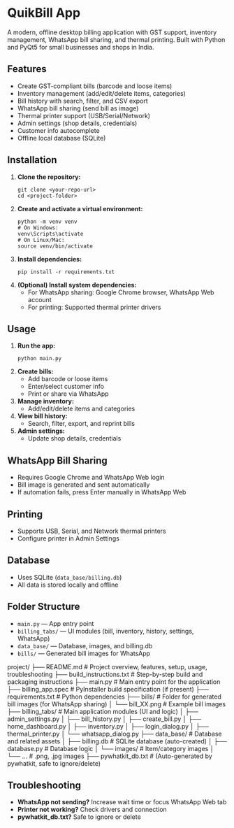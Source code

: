 # QuikBill App

A modern, offline desktop billing application with GST support, inventory management, WhatsApp bill sharing, and thermal printing. Built with Python and PyQt5 for small businesses and shops in India.

## Features
- Create GST-compliant bills (barcode and loose items)
- Inventory management (add/edit/delete items, categories)
- Bill history with search, filter, and CSV export
- WhatsApp bill sharing (send bill as image)
- Thermal printer support (USB/Serial/Network)
- Admin settings (shop details, credentials)
- Customer info autocomplete
- Offline local database (SQLite)

## Installation
1. **Clone the repository:**
   ```
   git clone <your-repo-url>
   cd <project-folder>
   ```
2. **Create and activate a virtual environment:**
   ```
   python -m venv venv
   # On Windows:
   venv\Scripts\activate
   # On Linux/Mac:
   source venv/bin/activate
   ```
3. **Install dependencies:**
   ```
   pip install -r requirements.txt
   ```
4. **(Optional) Install system dependencies:**
   - For WhatsApp sharing: Google Chrome browser, WhatsApp Web account
   - For printing: Supported thermal printer drivers

## Usage
1. **Run the app:**
   ```
   python main.py
   ```
2. **Create bills:**
   - Add barcode or loose items
   - Enter/select customer info
   - Print or share via WhatsApp
3. **Manage inventory:**
   - Add/edit/delete items and categories
4. **View bill history:**
   - Search, filter, export, and reprint bills
5. **Admin settings:**
   - Update shop details, credentials

## WhatsApp Bill Sharing
- Requires Google Chrome and WhatsApp Web login
- Bill image is generated and sent automatically
- If automation fails, press Enter manually in WhatsApp Web

## Printing
- Supports USB, Serial, and Network thermal printers
- Configure printer in Admin Settings

## Database
- Uses SQLite (`data_base/billing.db`)
- All data is stored locally and offline

## Folder Structure
- `main.py` — App entry point
- `billing_tabs/` — UI modules (bill, inventory, history, settings, WhatsApp)
- `data_base/` — Database, images, and billing.db
- `bills/` — Generated bill images for WhatsApp

project/
├── README.md                  # Project overview, features, setup, usage, troubleshooting
├── build_instructions.txt     # Step-by-step build and packaging instructions
├── main.py                    # Main entry point for the application
├── billing_app.spec           # PyInstaller build specification (if present)
├── requirements.txt           # Python dependencies
├── bills/                     # Folder for generated bill images (for WhatsApp sharing)
│   └── bill_XX.png            # Example bill images
├── billing_tabs/              # Main application modules (UI and logic)
│   ├── admin_settings.py
│   ├── bill_history.py
│   ├── create_bill.py
│   ├── home_dashboard.py
│   ├── inventory.py
│   ├── login_dialog.py
│   ├── thermal_printer.py
│   └── whatsapp_dialog.py
├── data_base/                 # Database and related assets
│   ├── billing.db             # SQLite database (auto-created)
│   ├── database.py            # Database logic
│   └── images/                # Item/category images
│       └── ...                # .png, .jpg images
├── pywhatkit_db.txt           # (Auto-generated by pywhatkit, safe to ignore/delete)

## Troubleshooting
- **WhatsApp not sending?** Increase wait time or focus WhatsApp Web tab
- **Printer not working?** Check drivers and connection
- **pywhatkit_db.txt?** Safe to ignore or delete
